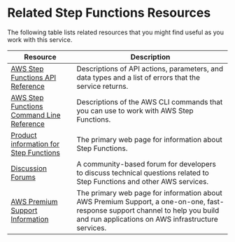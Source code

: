 # Related Step Functions Resources<a name="related-resources"></a>

The following table lists related resources that you might find useful as you work with this service\.


| Resource | Description | 
| --- | --- | 
|  [AWS Step Functions API Reference](https://docs.aws.amazon.com/step-functions/latest/apireference/)  |  Descriptions of API actions, parameters, and data types and a list of errors that the service returns\.  | 
|  [AWS Step Functions Command Line Reference](https://docs.aws.amazon.com/cli/latest/reference/stepfunctions/)  |  Descriptions of the AWS CLI commands that you can use to work with AWS Step Functions\.  | 
| [Product information for Step Functions](https://aws.amazon.com/step-functions) | The primary web page for information about Step Functions\. | 
| [Discussion Forums](https://forums.aws.amazon.com/) | A community\-based forum for developers to discuss technical questions related to Step Functions and other AWS services\. | 
| [AWS Premium Support Information](https://aws.amazon.com/premiumsupport/) | The primary web page for information about AWS Premium Support, a one\-on\-one, fast\-response support channel to help you build and run applications on AWS infrastructure services\. | 